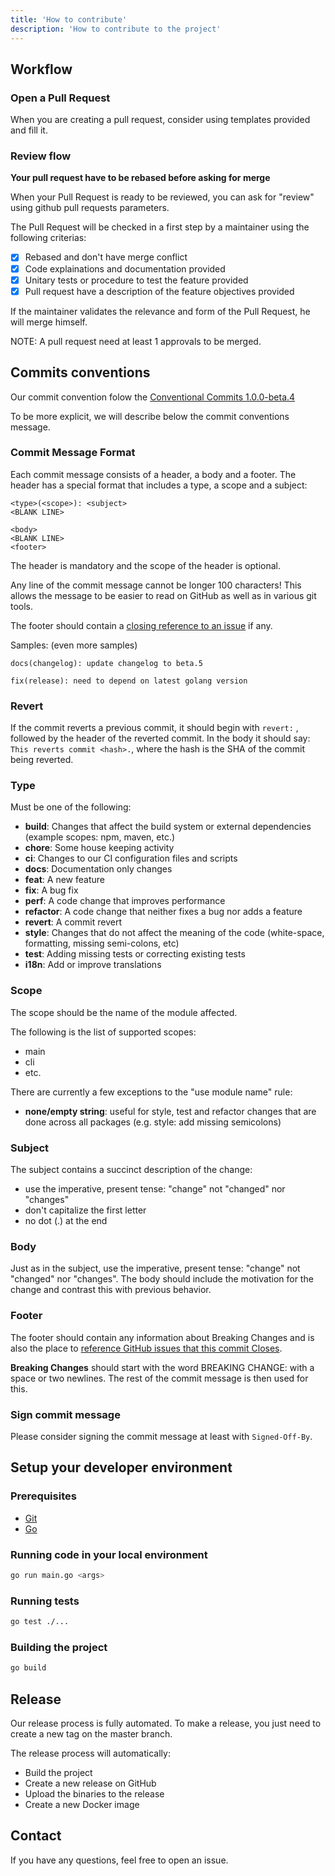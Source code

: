 ```yaml
---
title: 'How to contribute'
description: 'How to contribute to the project'
---
```


## Workflow

### Open a Pull Request

When you are creating a pull request, consider using templates provided and fill it.

### Review flow

**Your pull request have to be rebased before asking for merge**

When your Pull Request is ready to be reviewed, you can ask for "review" using github pull requests parameters.

The Pull Request will be checked in a first step by a maintainer using the following criterias:

- [x] Rebased and don't have merge conflict
- [x] Code explainations and documentation provided
- [x] Unitary tests or procedure to test the feature provided
- [x] Pull request have a description of the feature objectives provided

If the maintainer validates the relevance and form of the Pull Request, he will merge himself.

NOTE: A pull request need at least 1 approvals to be merged.

## Commits conventions

Our commit convention folow the [Conventional Commits 1.0.0-beta.4](https://www.conventionalcommits.org/en/v1.0.0-beta.4/)

To be more explicit, we will describe below the commit conventions message.

### Commit Message Format

Each commit message consists of a header, a body and a footer. The header has a special format that includes a type, a scope and a subject:

```
<type>(<scope>): <subject>
<BLANK LINE>

<body>
<BLANK LINE>
<footer>
```

The header is mandatory and the scope of the header is optional.

Any line of the commit message cannot be longer 100 characters! This allows the message to be easier to read on GitHub as well as in various git tools.

The footer should contain a [closing reference to an issue](https://docs.github.com/en/issues/tracking-your-work-with-issues/linking-a-pull-request-to-an-issue) if any.

Samples: (even more samples)

```
docs(changelog): update changelog to beta.5
```

```
fix(release): need to depend on latest golang version
```

### Revert

If the commit reverts a previous commit, it should begin with `revert:` , followed by the header of the reverted commit. In the body it should say: `This reverts commit <hash>.`, where the hash is the SHA of the commit being reverted.

### Type

Must be one of the following:

- **build**: Changes that affect the build system or external dependencies (example scopes: npm, maven, etc.)
- **chore**: Some house keeping activity
- **ci**: Changes to our CI configuration files and scripts
- **docs**: Documentation only changes
- **feat**: A new feature
- **fix**: A bug fix
- **perf**: A code change that improves performance
- **refactor**: A code change that neither fixes a bug nor adds a feature
- **revert**: A commit revert
- **style**: Changes that do not affect the meaning of the code (white-space, formatting, missing semi-colons, etc)
- **test**: Adding missing tests or correcting existing tests
- **i18n**: Add or improve translations

### Scope

The scope should be the name of the module affected.

The following is the list of supported scopes:

- main
- cli
- etc.

There are currently a few exceptions to the "use module name" rule:

- **none/empty string**: useful for style, test and refactor changes that are done across all packages (e.g. style: add missing semicolons)

### Subject

The subject contains a succinct description of the change:

- use the imperative, present tense: "change" not "changed" nor "changes"
- don't capitalize the first letter
- no dot (.) at the end

### Body

Just as in the subject, use the imperative, present tense: "change" not "changed" nor "changes". The body should include the motivation for the change and contrast this with previous behavior.

### Footer

The footer should contain any information about Breaking Changes and is also the place to [reference GitHub issues that this commit Closes](https://docs.github.com/en/issues/tracking-your-work-with-issues/linking-a-pull-request-to-an-issue).

**Breaking Changes** should start with the word BREAKING CHANGE: with a space or two newlines. The rest of the commit message is then used for this.

### Sign commit message

Please consider signing the commit message at least with `Signed-Off-By`.

## Setup your developer environment

### Prerequisites

- [Git](https://git-scm.com/)
- [Go](https://golang.org/)

### Running code in your local environment

```bash
go run main.go <args>
```

### Running tests

```bash
go test ./...
```

### Building the project

```bash
go build
```

## Release

Our release process is fully automated. To make a release, you just need to create a new tag on the master branch.

The release process will automatically:

- Build the project
- Create a new release on GitHub
- Upload the binaries to the release
- Create a new Docker image

## Contact

If you have any questions, feel free to open an issue.
